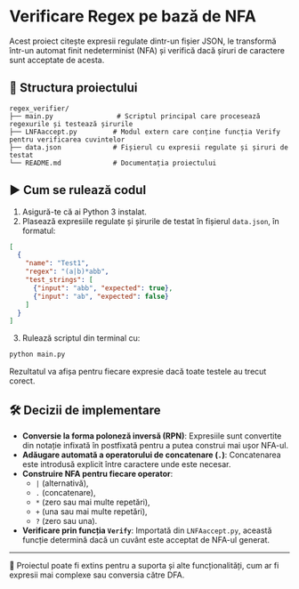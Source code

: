# Verificare Regex pe bază de NFA

Acest proiect citește expresii regulate dintr-un fișier JSON, le transformă într-un automat finit nedeterminist (NFA) și verifică dacă șiruri de caractere sunt acceptate de acesta.

## 📂 Structura proiectului

```
regex_verifier/
├── main.py                # Scriptul principal care procesează regexurile și testează șirurile
├── LNFAaccept.py         # Modul extern care conține funcția Verify pentru verificarea cuvintelor
├── data.json             # Fișierul cu expresii regulate și șiruri de testat
└── README.md             # Documentația proiectului
```

## ▶️ Cum se rulează codul

1. Asigură-te că ai Python 3 instalat.
2. Plasează expresiile regulate și șirurile de testat în fișierul `data.json`, în formatul:

```json
[
  {
    "name": "Test1",
    "regex": "(a|b)*abb",
    "test_strings": [
      {"input": "abb", "expected": true},
      {"input": "ab", "expected": false}
    ]
  }
]
```

3. Rulează scriptul din terminal cu:

```bash
python main.py
```

Rezultatul va afișa pentru fiecare expresie dacă toate testele au trecut corect.

## 🛠️ Decizii de implementare

- **Conversie la forma poloneză inversă (RPN)**: Expresiile sunt convertite din notație infixată în postfixată pentru a putea construi mai ușor NFA-ul.
- **Adăugare automată a operatorului de concatenare (`.`)**: Concatenarea este introdusă explicit între caractere unde este necesar.
- **Construire NFA pentru fiecare operator**:
  - `|` (alternativă),
  - `.` (concatenare),
  - `*` (zero sau mai multe repetări),
  - `+` (una sau mai multe repetări),
  - `?` (zero sau una).
- **Verificare prin funcția `Verify`**: Importată din `LNFAaccept.py`, această funcție determină dacă un cuvânt este acceptat de NFA-ul generat.

---

📌 Proiectul poate fi extins pentru a suporta și alte funcționalități, cum ar fi expresii mai complexe sau conversia către DFA.
